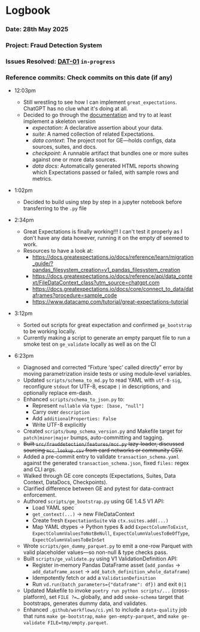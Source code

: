 # Logbook
### Date: 28th May 2025
### Project: Fraud Detection System
### Issues Resolved: [DAT-01](https://github.com/EsosaOrumwese/fraud-detection-system/issues/6) `in-progress`
### Reference commits: Check commits on this date (if any)

* 12:03pm
  * Still wrestling to see how I can implement `great_expectations`. ChatGPT has no clue what it's doing at all.
  * Decided to go through the [documentation](https://docs.greatexpectations.io/docs/core/introduction/) and try to at least implement a skeleton version
    * _expectation_: A declarative assertion about your data.
    * _suite_: A named collection of related Expectations.
    * _data context_: The project root for GE—holds configs, data sources, suites, and docs.
    * _checkpoint_: A runnable artifact that bundles one or more suites against one or more data sources.
    * _data docs_: Automatically generated HTML reports showing which Expectations passed or failed, with sample rows and metrics.

* 1:02pm
  * Decided to build using step by step in a jupyter notebook before transferring to the `.py` file

* 2:34pm
  * Great Expectations is finally working!!! I can't test it properly as I don't have any data however, running it on the empty df seemed to work.
  * Resources to have a look at:
    * https://docs.greatexpectations.io/docs/reference/learn/migration_guide/?pandas_filesystem_creation=v1_pandas_filesystem_creation
    * https://docs.greatexpectations.io/docs/reference/api/data_context/FileDataContext_class?utm_source=chatgpt.com
    * https://docs.greatexpectations.io/docs/core/connect_to_data/dataframes?procedure=sample_code
    * https://www.datacamp.com/tutorial/great-expectations-tutorial

* 3:12pm
  * Sorted out scripts for great expectation and confirmed `ge_bootstrap` to be working locally.
  * Currently making a script to generate an empty parquet file to run a smoke test on `ge_validate` locally as well as on the CI

* 6:23pm
  * Diagnosed and corrected “Fixture ‘spec’ called directly” error by moving parametrization inside tests or using module‐level variables.
  * Updated `scripts/schema_to_md.py` to read YAML with `utf-8-sig`, reconfigure `stdout` for UTF-8, escape `|` in descriptions, and optionally replace em-dash.
  * Enhanced `scripts/schema_to_json.py` to:
    * Represent `nullable` via `type: [base, "null"]`
    * Carry over `description`
    * Add `additionalProperties: False`
    * Write UTF-8 explicitly 
  * Created `scripts/bump_schema_version.py` and Makefile target for `patch|minor|major` bumps, auto-committing and tagging. 
  * ~~Built `src/frauddetection/features/mcc.py` lazy-loader, discussed sourcing `mcc_lookup.csv` from card networks or community CSV.~~
  * Added a pre-commit entry to validate `transaction_schema.yaml` against the generated `transaction_schema.json`, fixed `files:` regex and CLI args.
  * Walked through GE core concepts (Expectations, Suites, Data Context, DataDocs, Checkpoints).
  * Clarified difference between GE and pytest for data-contract enforcement.
  * Authored `scripts/ge_bootstrap.py` using GE 1.4.5 V1 API:
    * Load YAML spec
    * `get_context(...)` → new FileDataContext
    * Create fresh `ExpectationSuite` via `ctx.suites.add(...)`
    * Map YAML dtypes → Python types & add `ExpectColumnToExist`, `ExpectColumnValuesToNotBeNull`, `ExpectColumnValuesToBeOfType`, `ExpectColumnValuesToBeInSet`
  * Wrote `scripts/gen_dummy_parquet.py` to emit a one-row Parquet with valid placeholder values—so non-null & type checks pass.
  * Built `scripts/ge_validate.py` using V1 ValidationDefinition API:
    * Register in‐memory Pandas DataFrame asset (`add_pandas` → `add_dataframe_asset` → `add_batch_definition_whole_dataframe`)
    * Idempotently fetch or add a `ValidationDefinition`
    * Run `vd.run(batch_parameters={"dataframe": df})` and exit `0|1`
  * Updated Makefile to invoke `poetry run python scripts/...` (cross-platform), set `FILE ?=…` globally, and add `smoke-schema` target that bootstraps, generates dummy data, and validates.
  * Enhanced `.github/workflows/ci.yml` to include a `data-quality` job that runs `make ge-bootstrap`, `make gen-empty-parquet`, and `make ge-validate FILE=tmp/empty.parquet`.

  